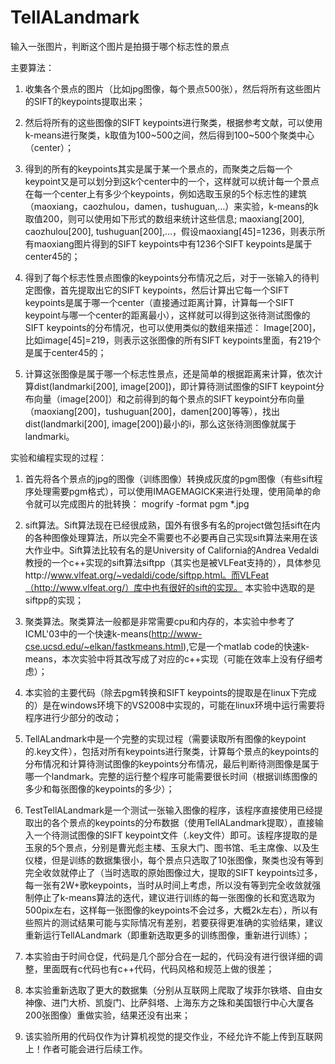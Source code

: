TellALandmark
=============

输入一张图片，判断这个图片是拍摄于哪个标志性的景点

主要算法：
1.	收集各个景点的图片（比如jpg图像，每个景点500张），然后将所有这些图片的SIFT的keypoints提取出来；

2.	然后将所有的这些图像的SIFT keypoints进行聚类，根据参考文献，可以使用k-means进行聚类，k取值为100~500之间，然后得到100~500个聚类中心（center）；

3.	得到的所有的keypoints其实是属于某一个景点的，而聚类之后每一个keypoint又是可以划分到这k个center中的一个，这样就可以统计每一个景点在每一个center上有多少个keypoints，例如选取玉泉的5个标志性的建筑（maoxiang，caozhulou，damen，tushuguan,…）来实验，k-means的k取值200，则可以使用如下形式的数组来统计这些信息;
maoxiang[200], caozhulou[200], tushuguan[200],…，假设maoxiang[45]=1236，则表示所有maoxiang图片得到的SIFT keypoints中有1236个SIFT keypoints是属于center45的；

4.	得到了每个标志性景点图像的keypoints分布情况之后，对于一张输入的待判定图像，首先提取出它的SIFT keypoints，然后计算出它每一个SIFT keypoints是属于哪一个center（直接通过距离计算，计算每一个SIFT keypoint与哪一个center的距离最小），这样就可以得到这张待测试图像的SIFT keypoints的分布情况，也可以使用类似的数组来描述：
Image[200]，比如image[45]=219，则表示这张图像的所有SIFT keypoints里面，有219个是属于center45的；

5.	计算这张图像是属于哪一个标志性景点，还是简单的根据距离来计算，依次计算dist(landmarki[200], image[200])，即计算待测试图像的SIFT keypoint分布向量（image[200]）和之前得到的每个景点的SIFT keypoint分布向量（maoxiang[200]，tushuguan[200]，damen[200]等等），找出dist(landmarki[200], image[200])最小的i，那么这张待测图像就属于landmarki。

实验和编程实现的过程：

1.	首先将各个景点的jpg的图像（训练图像）转换成灰度的pgm图像（有些sift程序处理需要pgm格式），可以使用IMAGEMAGICK来进行处理，使用简单的命令就可以完成图片的批转换：
mogrify -format pgm *.jpg

2.  sift算法。Sift算法现在已经很成熟，国外有很多有名的project做包括sift在内的各种图像处理算法，所以完全不需要也不必要再自己实现sift算法来用在该大作业中。Sift算法比较有名的是University of California的Andrea Vedaldi教授的一个c++实现的sift算法siftpp（其实也是被VLFeat支持的），具体参见http://www.vlfeat.org/~vedaldi/code/siftpp.html。而VLFeat（http://www.vlfeat.org/）库中也有很好的sift的实现。
本实验中选取的是siftpp的实现；

3.  聚类算法。聚类算法一般都是非常需要cpu和内存的，本实验中参考了ICML'03中的一个快速k-means(http://www-cse.ucsd.edu/~elkan/fastkmeans.html),它是一个matlab code的快速k-means，本次实验中将其改写成了对应的c++实现（可能在效率上没有仔细考虑）；

4.  本实验的主要代码（除去pgm转换和SIFT keypoints的提取是在linux下完成的）是在windows环境下的VS2008中实现的，可能在linux环境中运行需要将程序进行少部分的改动；

5.  TellALandmark中是一个完整的实现过程（需要读取所有图像的keypoint的.key文件），包括对所有keypoints进行聚类，计算每个景点的keypoints的分布情况和计算待测试图像的keypoints分布情况，最后判断待测图像是属于哪一个landmark。完整的运行整个程序可能需要很长时间（根据训练图像的多少和每张图像的keypoints的多少）；

6.  TestTellALandmark是一个测试一张输入图像的程序，该程序直接使用已经提取出的各个景点的keypoints的分布数据（使用TellALandmark提取），直接输入一个待测试图像的SIFT keypoint文件（.key文件）即可。该程序提取的是玉泉的5个景点，分别是曹光彪主楼、玉泉大门、图书馆、毛主席像、以及生仪楼，但是训练的数据集很小，每个景点只选取了10张图像，聚类也没有等到完全收敛就停止了（当时选取的原始图像过大，提取的SIFT keypoints过多，每一张有2W+歌keypoints，当时从时间上考虑，所以没有等到完全收敛就强制停止了k-means算法的迭代，建议进行训练的每一张图像的长和宽选取为500pix左右，这样每一张图像的keypoints不会过多，大概2k左右），所以有些照片的测试结果可能与实际情况有差别，若要获得更准确的实验结果，建议重新运行TellALandmark（即重新选取更多的训练图像，重新进行训练）；

7.  本实验由于时间仓促，代码是几个部分合在一起的，代码没有进行很详细的调整，里面既有c代码也有c++代码，代码风格和规范上做的很差；

8.  本实验重新选取了更大的数据集（分别从互联网上爬取了埃菲尔铁塔、自由女神像、进门大桥、凯旋门、比萨斜塔、上海东方之珠和美国银行中心大厦各200张图像）重做实验，结果还没有出来；

9.  该实验所用的代码仅作为计算机视觉的提交作业，不经允许不能上传到互联网上！作者可能会进行后续工作。

